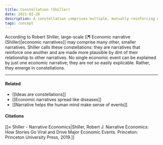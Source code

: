 ```yaml
---
title: Constellation (Shiller)
date: 2021-02-26
description: A constellation comprises multiple, mutually reinforcing narratives.
tags: concept
---
```


According to Robert Shiller, large-scale [[¶ Economic narrative (Shiller)|economic narratives]] may comprise many other, smaller narratives. Shiller calls these constellations: they are narratives that reinforce one another and are made more plausible by dint of their relationship to other narratives. No single economic event can be explained by just one economic narrative; they are not so easily explicable. Rather, they emerge in constellations. 

---
#### Related
- [[Ideas are constellations]]
- [[Economic narratives spread like diseases]]
- [[Narrative helps the human mind make sense of events]]

#### Citations
[[≈ Shiller - Narrative Economics|Shiller, Robert J. Narrative Economics: How Stories Go Viral and Drive Major Economic Events. Princeton: Princeton University Press, 2019.]]
